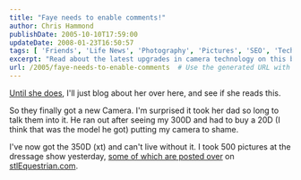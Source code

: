 ```yaml
---
title: "Faye needs to enable comments!"
author: Chris Hammond
publishDate: 2005-10-10T17:59:00
updateDate: 2008-01-23T16:50:57
tags: [ 'Friends', 'Life News', 'Photography', 'Pictures', 'SEO', 'Technology' ]
excerpt: "Read about the latest upgrades in camera technology on this blog. Explore the journey from the 300D to the 350D (xt) and stunning event photography."
url: /2005/faye-needs-to-enable-comments  # Use the generated URL with year
---
```

<P><A href="https://www.wonderfulcrazy.com/blogs/fayes_blog/archive/2005/10/08/248.aspx#comments">Until she does</A>, I'll just blog about her over here, and see if she reads this.</P> <P>So they finally got a new Camera. I'm surprised it took her dad so long to talk them into it. He ran out after seeing my 300D and had to buy a 20D (I think that was the model he got) putting my camera to shame.</P> <P>I've now got the 350D (xt) and can't live without it. I took 500 pictures at the dressage show yesterday, <A href="https://stlequestrian.com/photos/slads_fall_2005/default.aspx">some of which are posted over</A> on <A href="https://stlequestrian.com/">stlEquestrian.com</A>.</P>


